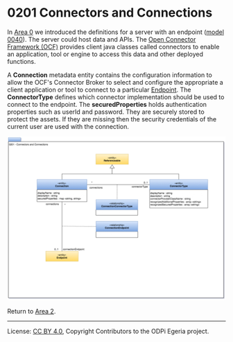 <!-- SPDX-License-Identifier: CC-BY-4.0 -->
<!-- Copyright Contributors to the ODPi Egeria project. -->

# 0201 Connectors and Connections

In [Area 0](Area-0-models.md) we introduced the definitions for a
server with an endpoint ([model 0040](0040-Software-Servers.md)).
The server could host data and APIs.
The [Open Connector Framework (OCF)](../../../open-metadata-implementation/frameworks/open-connector-framework/README.md)
provides client java classes called connectors to enable an application,
tool or engine to access this data and other deployed functions.

A **Connection** metadata entity contains the configuration
information to allow the OCF's Connector Broker to select and
configure the appropriate a client application or tool to connect
to a particular [Endpoint](0040-Software-Servers.md).
The **ConnectorType** defines which connector implementation
should be used to connect to the endpoint.
The **securedProperties** holds authentication properties
such as userId and password.
They are securely stored to protect the assets.
If they are missing then the security credentials of the current
user are used with the connection.

![UML](0201-Connectors-and-Connections.png)


Return to [Area 2](Area-2-models.md).

----
License: [CC BY 4.0](https://creativecommons.org/licenses/by/4.0/),
Copyright Contributors to the ODPi Egeria project.